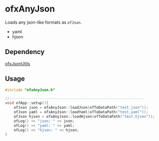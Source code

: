 # ofxAnyJson

Loads any json-like formats as `ofJson`.

- yaml
- hjson

## Dependency

[ofxJsonUtils](https://github.com/2bbb/ofxJsonUtils)

## Usage

```cpp
#include "ofxAnyJson.h"

//--------------------------------------------------------------
void ofApp::setup(){
	ofJson json = ofxAnyJson::loadJson(ofToDataPath("test.json"));
	ofJson yaml = ofxAnyJson::loadYaml(ofToDataPath("test.yaml"));
	ofJson hjson = ofxAnyJson::loadHjson(ofToDataPath("test.hjson"));
	ofLog() << "json: " << json;
	ofLog() << "yaml: " << yaml;
	ofLog() << "hjson: " << hjson;
}
```